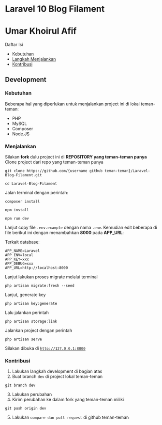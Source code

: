 # Laravel 10 Blog Filament
# Umar Khoirul Afif

Daftar Isi 
- [Kebutuhan](#kebutuhan)   
- [Langkah Menjalankan](#menjalankan)
- [Kontribusi](#kontribusi)

## Development

### Kebutuhan

Beberapa hal yang diperlukan untuk menjalankan project ini di lokal teman-teman:

-   PHP
-   MySQL
-   Composer
-   Node.JS


### Menjalankan

Silakan **fork** dulu project ini di **REPOSITORY yang teman-teman punya** 
Clone project dari repo yang teman-teman punya

```
git clone https://github.com/{username github teman-teman}/Laravel-Blog-Filament.git

cd Laravel-Blog-Filament
```

Jalan terminal dengan perintah:

```
composer install
```

```
npm install
```

```
npm run dev
```

Lanjut copy file <code>.env.example</code> dengan nama <code>.env</code>. Kemudian edit beberapa di file berikut ini dengan menambahkan **8000** pada **APP_URL**:

Terkait database:

```
APP_NAME=Laravel
APP_ENV=local
APP_KEY=xxx
APP_DEBUG=xxx
APP_URL=http://localhost:8000
```

Lanjut lakukan proses migrate melalui terminal

```
php artisan migrate:fresh --seed
```

Lanjut, generate key

```
php artisan key:generate
```

Lalu jalankan perintah

```
php artisan storage:link
```

Jalankan project dengan perintah

```
php artisan serve
```

Silakan dibuka di <code>http://127.0.0.1:8000</code>


### Kontribusi

1. Lakukan langkah development di bagian atas
2. Buat branch <code>dev</code> di project lokal teman-teman

```
git branch dev
```

3. Lakukan perubahan
4. Kirim perubahan ke dalam fork yang teman-teman miliki

```
git push origin dev
```

5. Lakukan <code>compare dan pull request</code> di github teman-teman
